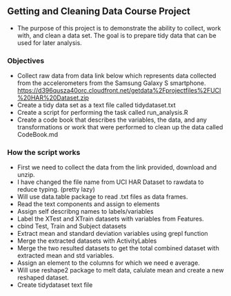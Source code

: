 ## Getting and Cleaning Data Course Project

* The purpose of this project is to demonstrate the ability to collect, work with, and clean a data set. The goal is to prepare tidy data that can be used for later analysis. 

### Objectives
* Collect raw data from data link below which represents data collected from the accelerometers from the Samsung Galaxy S smartphone.
https://d396qusza40orc.cloudfront.net/getdata%2Fprojectfiles%2FUCI%20HAR%20Dataset.zip
* Create a tidy data set as a text file called tidydataset.txt
* Create a script for performing the task called run_analysis.R
* Create a code book that describes the variables, the data, and any transformations or work that were performed to clean up the data called CodeBook.md

### How the script works
* First we need to collect the data from the link provided, download and unzip.
* I have changed the file name from UCI HAR Dataset to rawdata to reduce typing. (pretty lazy)
* Will use data.table package to read .txt files as data frames.
* Read the text components and assign to elements
* Assign self describng names to labels/variables
* Label the XTest and XTrain datasets with variables from Features.
* cbind Test, Train and Subject datasets
* Extract mean and standard deviation variables using grepl function
* Merge the extracted datasets with ActivityLables
* Merge the two resulted datasets to get the total combined dataset with extracted mean and std variables.
* Assign an element to the columns for which we need e average.
* Will use reshape2 package to melt data, calulate mean and create a new reshaped dataset.
* Create tidydataset text file
